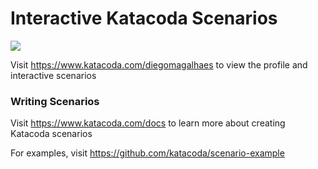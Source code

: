 # Interactive Katacoda Scenarios

[![](http://shields.katacoda.com/katacoda/diegomagalhaes/count.svg)](https://www.katacoda.com/diegomagalhaes "Get your profile on Katacoda.com")

Visit https://www.katacoda.com/diegomagalhaes to view the profile and interactive scenarios

### Writing Scenarios
Visit https://www.katacoda.com/docs to learn more about creating Katacoda scenarios

For examples, visit https://github.com/katacoda/scenario-example
